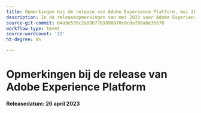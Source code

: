 ```yaml
---
title: Opmerkingen bij de release van Adobe Experience Platform, mei 2023
description: In de releaseopmerkingen van mei 2023 voor Adobe Experience Platform.
source-git-commit: b4a9e539c2a09b7789898870c0cdaf06a6e36b70
workflow-type: tm+mt
source-wordcount: '22'
ht-degree: 0%

---
```


# Opmerkingen bij de release van Adobe Experience Platform

**Releasedatum: 26 april 2023**
